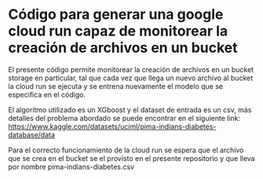 # Código para generar una google cloud run capaz de monitorear la creación de archivos en un bucket

El presente código permite monitorear la creación de archivos en un bucket storage en particular,
tal que cada vez que llega un nuevo archivo al bucket la cloud run se ejecuta y se entrena nuevamente 
el modelo que se especifica en el código.

El algoritmo utilizado es un XGboost y el dataset de entrada es un csv, más detalles del problema abordado
se puede encontrar en el siguiente link: https://www.kaggle.com/datasets/uciml/pima-indians-diabetes-database/data

Para el correcto funcionamiento de la cloud run se espera que el archivo que se crea en el bucket se el provisto 
en el presente repositorio y que lleva por nombre pima-indians-diabetes.csv